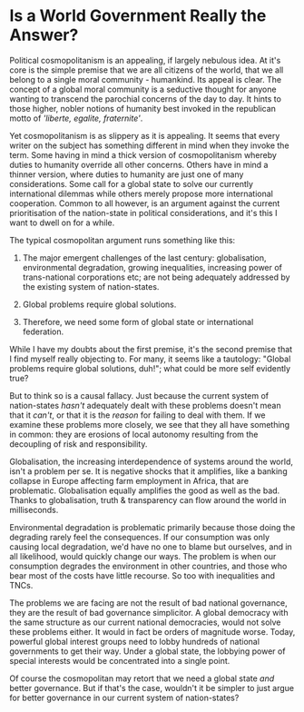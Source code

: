 Is a World Government Really the Answer?
========================================


Political cosmopolitanism is an appealing, if largely nebulous idea.  At it's core is the simple premise that we are all citizens of the world, that we all belong to a single moral community - humankind.  Its appeal is clear.  The concept of a global moral community is a seductive thought for anyone wanting to transcend the parochial concerns of the day to day.  It hints to those higher, nobler notions of humanity best invoked in the republican motto of *'liberte, egalite, fraternite'*.

Yet cosmopolitanism is as slippery as it is appealing.  It seems that every writer on the subject has something different in mind when they invoke the term.  Some having in mind a thick version of cosmopolitanism whereby duties to humanity override all other concerns.  Others have in mind a thinner version, where duties to humanity are just one of many considerations.  Some call for a global state to solve our currently international dilemmas while others merely propose more international cooperation.  Common to all however, is an argument against the current prioritisation of the nation-state in political considerations, and it's this I want to dwell on for a while.

The typical cosmopolitan argument runs something like this:

1.	The major emergent challenges of the last century: globalisation, environmental degradation, growing inequalities, increasing power of trans-national corporations etc; are not being adequately addressed by the existing system of nation-states.  

2.	Global problems require global solutions.

3.	Therefore, we need some form of global state or international federation.

While I have my doubts about the first premise, it's the second premise that I find myself really objecting to. For many, it seems like a tautology: "Global problems require global solutions, duh!"; what could be more self evidently true?

But to think so is a causal fallacy.  Just because the current system of nation-states *hasn't* adequately dealt with these problems doesn't mean that it *can't*, or that it is the *reason* for failing to deal with them.  If we examine these problems more closely, we see that they all have something in common: they are erosions of local autonomy resulting from the decoupling of risk and responsibility.

Globalisation, the increasing interdependence of systems around the world, isn't a problem per se.  It is negative shocks that it amplifies, like a banking collapse in Europe affecting farm employment in Africa, that are problematic.  Globalisation equally amplifies the good as well as the bad.  Thanks to globalisation, truth & transparency can flow around the world in milliseconds.  

Environmental degradation is problematic primarily because those doing the degrading rarely feel the consequences.  If our consumption was only causing local degradation, we'd have no one to blame but ourselves, and in all likelihood, would quickly change our ways.  The problem is when our consumption degrades the environment in other countries, and those who bear most of the costs have little recourse.  So too with inequalities and TNCs.

The problems we are facing are not the result of bad national governance, they are the result of bad governance simplicitor.  A global democracy with the same structure as our current national democracies, would not solve these problems either.  It would in fact be orders of magnitude worse.  Today, powerful global interest groups need to lobby hundreds of national governments to get their way. Under a global state, the lobbying power of special interests would be concentrated into a single point.

Of course the cosmopolitan may retort that we need a global state *and* better governance.  But if that's the case, wouldn't it be simpler to just argue for better governance in our current system of nation-states?
